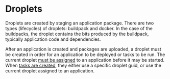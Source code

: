# Droplets

Droplets are created by staging an application package. There are two types
(lifecycles) of droplets: buildpack and docker. In the case of the buildpacks,
the droplet contains the bits produced by the buildpack, typically application
code and dependencies.

After an application is created and packages are uploaded, a droplet must be
created in order for an application to be deployed or tasks to be run. 
The current droplet [must be assigned](#set-current-droplet-for-an-app) to an 
application before it may be started. When [tasks are created](#create-a-task), 
they either use a specific droplet guid, or use the current droplet assigned to an application.

